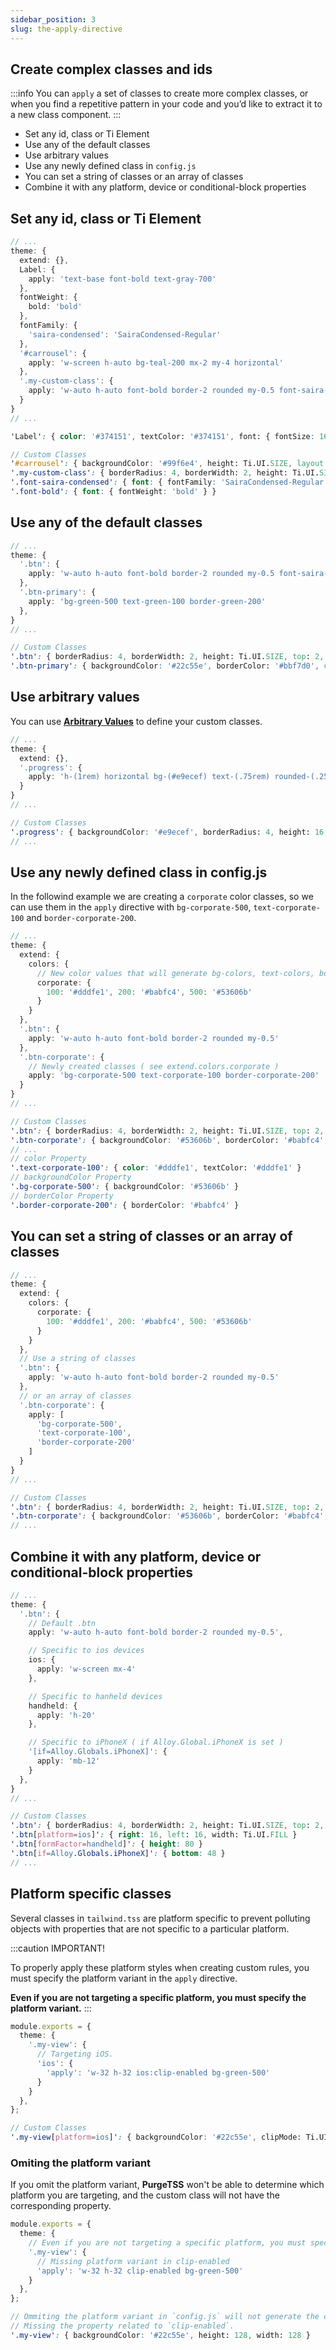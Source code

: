 ```yaml
---
sidebar_position: 3
slug: the-apply-directive
---
```


## Create complex classes and ids

:::info
You can `apply` a set of classes to create more complex classes, or when you find a repetitive pattern in your code and you’d like to extract it to a new class component.
:::

- Set any id, class or Ti Element
- Use any of the default classes
- Use arbitrary values
- Use any newly defined class in `config.js`
- You can set a string of classes or an array of classes
- Combine it with any platform, device or conditional-block properties

## Set any id, class or Ti Element

```typescript title="./purgetss/config.js"
// ...
theme: {
  extend: {},
  Label: {
    apply: 'text-base font-bold text-gray-700'
  },
  fontWeight: {
    bold: 'bold'
  },
  fontFamily: {
    'saira-condensed': 'SairaCondensed-Regular'
  },
  '#carrousel': {
    apply: 'w-screen h-auto bg-teal-200 mx-2 my-4 horizontal'
  },
  '.my-custom-class': {
    apply: 'w-auto h-auto font-bold border-2 rounded my-0.5 font-saira-condensed'
  }
}
// ...
```

```scss title="./purgetss/styles/tailwind.tss"
'Label': { color: '#374151', textColor: '#374151', font: { fontSize: 16, fontWeight: 'bold' } }

// Custom Classes
'#carrousel': { backgroundColor: '#99f6e4', height: Ti.UI.SIZE, layout: 'horizontal', right: 8, left: 8, top: 16, bottom: 16, width: Ti.UI.FILL }
'.my-custom-class': { borderRadius: 4, borderWidth: 2, height: Ti.UI.SIZE, top: 2, bottom: 2, width: Ti.UI.SIZE, font: { fontFamily: 'SairaCondensed-Regular', fontWeight: 'bold' } }
'.font-saira-condensed': { font: { fontFamily: 'SairaCondensed-Regular' } }
'.font-bold': { font: { fontWeight: 'bold' } }
```

## Use any of the default classes

```typescript title="./purgetss/config.js"
// ...
theme: {
  '.btn': {
    apply: 'w-auto h-auto font-bold border-2 rounded my-0.5 font-saira-condensed'
  },
  '.btn-primary': {
    apply: 'bg-green-500 text-green-100 border-green-200'
  },
}
// ...
```

```scss title="./purgetss/styles/tailwind.tss"
// Custom Classes
'.btn': { borderRadius: 4, borderWidth: 2, height: Ti.UI.SIZE, top: 2, bottom: 2, width: Ti.UI.SIZE, font: { fontWeight: 'bold' } }
'.btn-primary': { backgroundColor: '#22c55e', borderColor: '#bbf7d0', color: '#dcfce7', textColor: '#dcfce7' }
```

## Use arbitrary values
You can use [**Arbitrary Values**](arbitrary-values) to define your custom classes.


```typescript title="./purgetss/config.js"
// ...
theme: {
  extend: {},
  '.progress': {
    apply: 'h-(1rem) horizontal bg-(#e9ecef) text-(.75rem) rounded-(.25rem)'
  }
}
// ...
```

```scss title="./purgetss/styles/tailwind.tss"
// Custom Classes
'.progress': { backgroundColor: '#e9ecef', borderRadius: 4, height: 16, layout: 'horizontal', font: { fontSize: 12 } }
// ...
```

## Use any newly defined class in config.js
In the followind example we are creating a `corporate` color classes, so we can use them in the `apply` directive with `bg-corporate-500`, `text-corporate-100` and `border-corporate-200`.

```typescript {5,15} title="./purgetss/config.js"
// ...
theme: {
  extend: {
    colors: {
      // New color values that will generate bg-colors, text-colors, border-colors classes.
      corporate: {
        100: '#dddfe1', 200: '#babfc4', 500: '#53606b'
      }
    }
  },
  '.btn': {
    apply: 'w-auto h-auto font-bold border-2 rounded my-0.5'
  },
  '.btn-corporate': {
    // Newly created classes ( see extend.colors.corporate )
    apply: 'bg-corporate-500 text-corporate-100 border-corporate-200'
  }
}
// ...
```

```scss title="./purgetss/styles/tailwind.tss"
// Custom Classes
'.btn': { borderRadius: 4, borderWidth: 2, height: Ti.UI.SIZE, top: 2, bottom: 2, width: Ti.UI.SIZE, font: { fontWeight: 'bold' } }
'.btn-corporate': { backgroundColor: '#53606b', borderColor: '#babfc4', color: '#dddfe1', textColor: '#dddfe1' }
// ...
// color Property
'.text-corporate-100': { color: '#dddfe1', textColor: '#dddfe1' }
// backgroundColor Property
'.bg-corporate-500': { backgroundColor: '#53606b' }
// borderColor Property
'.border-corporate-200': { borderColor: '#babfc4' }
```

## You can set a string of classes or an array of classes

```typescript {10,14} title="./purgetss/config.js"
// ...
theme: {
  extend: {
    colors: {
      corporate: {
        100: '#dddfe1', 200: '#babfc4', 500: '#53606b'
      }
    }
  },
  // Use a string of classes
  '.btn': {
    apply: 'w-auto h-auto font-bold border-2 rounded my-0.5'
  },
  // or an array of classes
  '.btn-corporate': {
    apply: [
      'bg-corporate-500',
      'text-corporate-100',
      'border-corporate-200'
    ]
  }
}
// ...
```

```scss title="./purgetss/styles/tailwind.tss"
// Custom Classes
'.btn': { borderRadius: 4, borderWidth: 2, height: Ti.UI.SIZE, top: 2, bottom: 2, width: Ti.UI.SIZE, font: { fontWeight: 'bold' } }
'.btn-corporate': { backgroundColor: '#53606b', borderColor: '#babfc4', color: '#dddfe1', textColor: '#dddfe1' }
// ...
```

## Combine it with any platform, device or conditional-block properties

```typescript title="./purgetss/config.js"
// ...
theme: {
  '.btn': {
    // Default .btn
    apply: 'w-auto h-auto font-bold border-2 rounded my-0.5',

    // Specific to ios devices
    ios: {
      apply: 'w-screen mx-4'
    },

    // Specific to hanheld devices
    handheld: {
      apply: 'h-20'
    },

    // Specific to iPhoneX ( if Alloy.Global.iPhoneX is set )
    '[if=Alloy.Globals.iPhoneX]': {
      apply: 'mb-12'
    }
  },
}
// ...
```

```scss title="./purgetss/styles/tailwind.tss"
// Custom Classes
'.btn': { borderRadius: 4, borderWidth: 2, height: Ti.UI.SIZE, top: 2, bottom: 2, width: Ti.UI.SIZE, font: { fontWeight: 'bold' } }
'.btn[platform=ios]': { right: 16, left: 16, width: Ti.UI.FILL }
'.btn[formFactor=handheld]': { height: 80 }
'.btn[if=Alloy.Globals.iPhoneX]': { bottom: 48 }
// ...
```

## Platform specific classes
Several classes in `tailwind.tss` are platform specific to prevent polluting objects with properties that are not specific to a particular platform.

:::caution IMPORTANT!

To properly apply these platform styles when creating custom rules, you must specify the platform variant in the `apply` directive.

**Even if you are not targeting a specific platform, you must specify the platform variant.**
:::

```typescript {15} title="./purgetss/config.js"
module.exports = {
  theme: {
    '.my-view': {
      // Targeting iOS.
      'ios': {
        'apply': 'w-32 h-32 ios:clip-enabled bg-green-500'
      }
    }
  },
};
```

```scss title="./purgetss/styles/tailwind.tss"
// Custom Classes
'.my-view[platform=ios]': { backgroundColor: '#22c55e', clipMode: Ti.UI.iOS.CLIP_MODE_ENABLED, height: 128, width: 128 }
```

### Omiting the platform variant
If you omit the platform variant, **PurgeTSS** won't be able to determine which platform you are targeting, and the custom class will not have the corresponding property.

```typescript {5} title="./purgetss/config.js"
module.exports = {
  theme: {
    // Even if you are not targeting a specific platform, you must specify the platform variant
    '.my-view': {
      // Missing platform variant in clip-enabled
      'apply': 'w-32 h-32 clip-enabled bg-green-500'
    }
  },
};
```

```scss title="./purgetss/styles/tailwind.tss"
// Ommiting the platform variant in `config.js` will not generate the corresponding property.
// Missing the property related to `clip-enabled`.
'.my-view': { backgroundColor: '#22c55e', height: 128, width: 128 }
```
